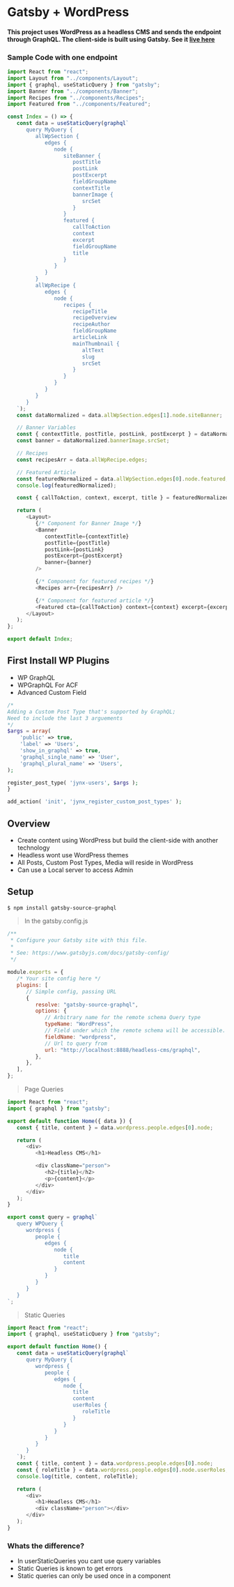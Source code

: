 # Gatsby + WordPress

#### This project uses WordPress as a headless CMS and sends the endpoint through GraphQL. The client-side is built using Gatsby. See it [live here](https://jynxkitchen.netlify.app/)

### Sample Code with one endpoint

```javascript
import React from "react";
import Layout from "../components/Layout";
import { graphql, useStaticQuery } from "gatsby";
import Banner from "../components/Banner";
import Recipes from "../components/Recipes";
import Featured from "../components/Featured";

const Index = () => {
   const data = useStaticQuery(graphql`
      query MyQuery {
         allWpSection {
            edges {
               node {
                  siteBanner {
                     postTitle
                     postLink
                     postExcerpt
                     fieldGroupName
                     contextTitle
                     bannerImage {
                        srcSet
                     }
                  }
                  featured {
                     callToAction
                     context
                     excerpt
                     fieldGroupName
                     title
                  }
               }
            }
         }
         allWpRecipe {
            edges {
               node {
                  recipes {
                     recipeTitle
                     recipeOverview
                     recipeAuthor
                     fieldGroupName
                     articleLink
                     mainThumbnail {
                        altText
                        slug
                        srcSet
                     }
                  }
               }
            }
         }
      }
   `);
   const dataNormalized = data.allWpSection.edges[1].node.siteBanner;

   // Banner Variables
   const { contextTitle, postTitle, postLink, postExcerpt } = dataNormalized;
   const banner = dataNormalized.bannerImage.srcSet;

   // Recipes
   const recipesArr = data.allWpRecipe.edges;

   // Featured Article
   const featuredNormalized = data.allWpSection.edges[0].node.featured;
   console.log(featuredNormalized);

   const { callToAction, context, excerpt, title } = featuredNormalized;

   return (
      <Layout>
         {/* Component for Banner Image */}
         <Banner
            contextTitle={contextTitle}
            postTitle={postTitle}
            postLink={postLink}
            postExcerpt={postExcerpt}
            banner={banner}
         />

         {/* Component for featured recipes */}
         <Recipes arr={recipesArr} />

         {/* Component for featured article */}
         <Featured cta={callToAction} context={context} excerpt={excerpt} title={title} />
      </Layout>
   );
};

export default Index;
```

## First Install WP Plugins

-  WP GraphQL
-  WPGraphQL For ACF
-  Advanced Custom Field

```php
/*
Adding a Custom Post Type that's supported by GraphQL;
Need to include the last 3 arguements
*/
$args = array(
    'public' => true,
    'label' => 'Users',
    'show_in_graphql' => true,
    'graphql_single_name' => 'User',
    'graphql_plural_name' => 'Users',
);

register_post_type( 'jynx-users', $args );
}

add_action( 'init', 'jynx_register_custom_post_types' );
```

## Overview

-  Create content using WordPress but build the client-side with another technology
-  Headless wont use WordPress themes
-  All Posts, Custom Post Types, Media will reside in WordPress
-  Can use a Local server to access Admin

## Setup

```
$ npm install gatsby-source-graphql
```

> In the gatsby.config.js

```javascript
/**
 * Configure your Gatsby site with this file.
 *
 * See: https://www.gatsbyjs.com/docs/gatsby-config/
 */

module.exports = {
   /* Your site config here */
   plugins: [
      // Simple config, passing URL
      {
         resolve: "gatsby-source-graphql",
         options: {
            // Arbitrary name for the remote schema Query type
            typeName: "WordPress",
            // Field under which the remote schema will be accessible. You'll use this in your Gatsby query
            fieldName: "wordpress",
            // Url to query from
            url: "http://localhost:8888/headless-cms/graphql",
         },
      },
   ],
};
```

> Page Queries

```javascript
import React from "react";
import { graphql } from "gatsby";

export default function Home({ data }) {
   const { title, content } = data.wordpress.people.edges[0].node;

   return (
      <div>
         <h1>Headless CMS</h1>

         <div className="person">
            <h2>{title}</h2>
            <p>{content}</p>
         </div>
      </div>
   );
}

export const query = graphql`
   query WPQuery {
      wordpress {
         people {
            edges {
               node {
                  title
                  content
               }
            }
         }
      }
   }
`;
```

> Static Queries

```javascript
import React from "react";
import { graphql, useStaticQuery } from "gatsby";

export default function Home() {
   const data = useStaticQuery(graphql`
      query MyQuery {
         wordpress {
            people {
               edges {
                  node {
                     title
                     content
                     userRoles {
                        roleTitle
                     }
                  }
               }
            }
         }
      }
   `);
   const { title, content } = data.wordpress.people.edges[0].node;
   const { roleTitle } = data.wordpress.people.edges[0].node.userRoles;
   console.log(title, content, roleTitle);

   return (
      <div>
         <h1>Headless CMS</h1>
         <div className="person"></div>
      </div>
   );
}
```

### Whats the difference?

-  In userStaticQueries you cant use query variables
-  Static Queries is known to get errors
-  Static queries can only be used once in a component
